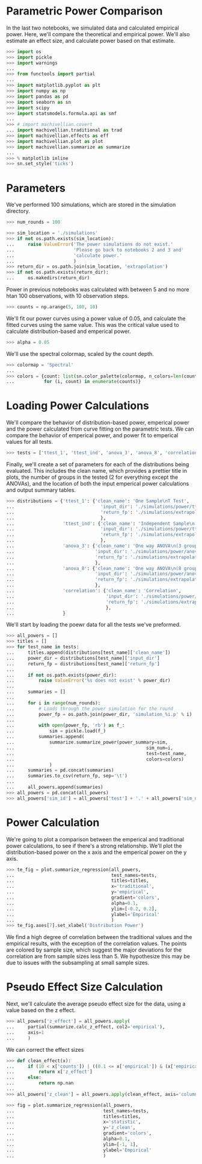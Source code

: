 # Parametric Power Comparison

In the last two notebooks, we simulated data and calculated empirical power. Here, we'll compare the theoretical and empirical power. We'll also estimate an effect size, and calculate power based on that estimate.

```python
>>> import os
>>> import pickle
>>> import warnings
...
>>> from functools import partial
...
>>> import matplotlib.pyplot as plt
>>> import numpy as np
>>> import pandas as pd
>>> import seaborn as sn
>>> import scipy
>>> import statsmodels.formula.api as smf
...
>>> # import machivellian.covert
... import machivellian.traditional as trad
>>> import machivellian.effects as eff
>>> import machivellian.plot as plot
>>> import machivellian.summarize as summarize
...
>>> % matplotlib inline
>>> sn.set_style('ticks')
```

# Parameters

We've performed 100 simulations, which are stored in the simulation directory.

```python
>>> num_rounds = 100
```

```python
>>> sim_location = './simulations'
>>> if not os.path.exists(sim_location):
...     raise ValueError('The power simulations do not exist.'
...                      'Please go back to notebooks 2 and 3 and'
...                      'calculate power.'
...                      )
>>> return_dir = os.path.join(sim_location, 'extrapolation')
>>> if not os.path.exists(return_dir):
...     os.makedirs(return_dir)
```

Power in previous notebooks was calculated with between 5 and no more htan 100 observations, with 10 observation steps.

```python
>>> counts = np.arange(5, 100, 10)
```

We'll fit our power curves using a power value of 0.05, and calculate the fitted curves using the same value. This was the critical value used to calculate distribution-based and emperical power.

```python
>>> alpha = 0.05
```

We'll use the spectral colormap, scaled by the count depth.

```python
>>> colormap = 'Spectral'
...
>>> colors = {count: list(sn.color_palette(colormap, n_colors=len(counts))[i])
...           for (i, count) in enumerate(counts)}
```

# Loading Power Calculations
We'll compare the behavior of distribution-based power, emperical power and the power calculated from curve fitting on the parametric tests. We can compare the behavior of emperical power, and power fit to emperical values for all tests.

```python
>>> tests = ['ttest_1', 'ttest_ind', 'anova_3', 'anova_8', 'correlation']
```

Finally, we'll create a set of parameters for each of the distributions being evaluated. This includes the clean name, which provides a prettier title in plots, the number of groups in the tested (2 for everything except the ANOVAs), and the location of both the input emperical power calculations and output summary tables.

```python
>>> distributions = {'ttest_1': {'clean_name': 'One Sample\nT Test',
...                                'input_dir': './simulations/power/ttest_1/',
...                                'return_fp': './simulations/extrapolation/ttest_1.txt'
...                                },
...                  'ttest_ind': {'clean_name': 'Independent Sample\n T Test',
...                                'input_dir': './simulations/power/ttest_ind',
...                                'return_fp': './simulations/extrapolation/ttest_ind.txt'
...                                },
...                  'anova_3': {'clean_name': 'One way ANOVA\n(3 groups)',
...                              'input_dir': './simulations/power/anova_3',
...                              'return_fp': './simulations/extrapolation/anova_3.txt'
...                              },
...                  'anova_8': {'clean_name': 'One way ANOVA\n(8 groups)',
...                              'input_dir': './simulations/power/anova_8',
...                              'return_fp': './simulations/extrapolation/anova_8.txt'
...                              },
...                  'correlation': {'clean_name': 'Correlation',
...                                  'input_dir': './simulations/power/correlation',
...                                  'return_fp': './simulations/extrapolation/correlation.txt'
...                                  },
...                  }
```

We'll start by loading the poewr data for all the tests we've preformed.

```python
>>> all_powers = []
>>> titles = []
>>> for test_name in tests:
...     titles.append(distributions[test_name]['clean_name'])
...     power_dir = distributions[test_name]['input_dir']
...     return_fp = distributions[test_name]['return_fp']
...
...     if not os.path.exists(power_dir):
...         raise ValueError('%s does not exist' % power_dir)
...
...     summaries = []
...
...     for i in range(num_rounds):
...         # Loads through the power simulation for the round
...         power_fp = os.path.join(power_dir, 'simulation_%i.p' % i)
...
...         with open(power_fp, 'rb') as f_:
...             sim = pickle.load(f_)
...         summaries.append(
...             summarize.summarize_power(power_summary=sim,
...                                                 sim_num=i,
...                                                 test=test_name,
...                                                 colors=colors)
...             )
...     summaries = pd.concat(summaries)
...     summaries.to_csv(return_fp, sep='\t')
...
...     all_powers.append(summaries)
>>> all_powers = pd.concat(all_powers)
>>> all_powers['sim_id'] = all_powers['test'] + '.' + all_powers['sim_num'].astype(str)
```

# Power Calculation

We're going to plot a comparison between the emperical and traditional power calculations, to see if there's a strong relationship. We'll plot the distribution-based power on the x axis and the emperical power on the y axis.

```python
>>> te_fig = plot.summarize_regression(all_powers,
...                                    test_names=tests,
...                                    titles=titles,
...                                    x='traditional',
...                                    y='empirical',
...                                    gradient='colors',
...                                    alpha=0.1,
...                                    ylim=[-0.2, 0.2],
...                                    ylabel='Empirical'
...                                    )
>>> te_fig.axes[7].set_xlabel('Distribution Power')
```

We find a high degree of correlation between the traditional values and the empirical results, with the exception of the correlation values. The points are colored by sample size, which suggest the major deviations for the correlation are from sample sizes less than 5. We hypothesize this may be due to issues with the subsampling at small sample sizes.

# Pseudo Effect Size Calculation

Next, we'll calculate the average pseudo effect size for the data, using a value based on the z effect.

```python
>>> all_powers['z_effect'] = all_powers.apply(
...     partial(summarize.calc_z_effect, col2='empirical'),
...     axis=1
...     )
```

We can correct the effect sizes

```python
>>> def clean_effect(x):
...     if (10 < x['counts']) | ((0.1 <= x['empirical']) & (x['empirical'] <= 0.95)):
...         return x['z_effect']
...     else:
...         return np.nan
...
>>> all_powers['z_clean'] = all_powers.apply(clean_effect, axis='columns')
```

```python
>>> fig = plot.summarize_regression(all_powers,
...                                 test_names=tests,
...                                 titles=titles,
...                                 x='statistic',
...                                 y='z_clean',
...                                 gradient='colors',
...                                 alpha=0.1,
...                                 ylim=[-1, 1],
...                                 ylabel='Empirical'
...                                 )
```

```python

```
